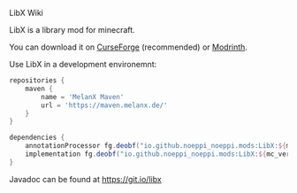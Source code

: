 LibX Wiki

LibX is a library mod for minecraft.

You can download it on [CurseForge](https://www.curseforge.com/minecraft/mc-mods/libx) (recommended) or [Modrinth](https://modrinth.com/mod/libx).

Use LibX in a development environemnt:

```groovy
repositories {
    maven {
        name = 'MelanX Maven'
        url = 'https://maven.melanx.de/'
    }
}

dependencies {
    annotationProcessor fg.deobf("io.github.noeppi_noeppi.mods:LibX:${mc_version}-${libx-version}")
    implementation fg.deobf("io.github.noeppi_noeppi.mods:LibX:${mc_version}-${libx-version}")
}
```

Javadoc can be found at https://git.io/libx